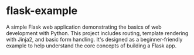 # flask-example 
A simple Flask web application demonstrating the basics of web development with Python. This project includes routing, template rendering with Jinja2, and basic form handling. It's designed as a beginner-friendly example to help understand the core concepts of building a Flask app.
